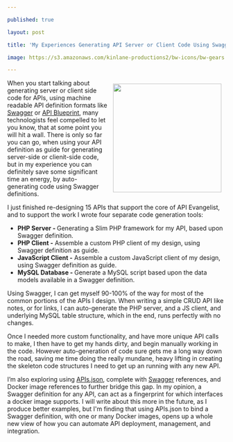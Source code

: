---
published: true
layout: post
title: 'My Experiences Generating API Server or Client Code Using Swagger'
image: https://s3.amazonaws.com/kinlane-productions2/bw-icons/bw-gears.png
---

<p><img style="padding: 10px;" src="https://s3.amazonaws.com/kinlane-productions2/bw-icons/bw-gears.png" alt="" width="250" align="right" />
<p>When you start talking about generating server or client side code for APIs, using machine readable API definition formats like <a href="http://swagger.io">Swagger</a> or <a href="https://apiblueprint.org/">API Blueprint</a>, many technologists feel compelled to let you know, that at some point you will hit a wall. There is only so far you can go, when using your API definition as guide for generating server-side or clienit-side code, but in my experience you can definitely save some significant time an energy, by auto-generating code using Swagger definitions.
<p>I just finished re-designing 15 APIs that support the core of API Evangelist, and to support the work I wrote four separate code generation tools:
<ul>
<li><strong>PHP Server - </strong>Generating a Slim PHP framework for my API, based upon Swagger definition.</li>
<li><strong>PHP Client -</strong> Assemble a custom PHP client of my design, using Swagger definition as guide.</li>
<li><strong>JavaScript Client -</strong>&nbsp;Assemble a custom JavaScript client of my design, using Swagger definition as guide.</li>
<li><strong>MySQL Database - </strong>Generate a MySQL script based upon the data models available in a Swagger definition.</li>
</ul>
<p>Using Swagger, I can get myself 90-100% of the way for most of the common portions of the APIs I design. When writing a simple CRUD API like notes, or for links, I can auto-generate the PHP server, and a JS client, and underlying MySQL table structure, which in the end, runs perfectly with no changes.
<p>Once I needed more custom functionality, and have more unique API calls to make, I then have to get my hands dirty, and begin manually working in the code. However auto-generation of code sure gets me a long way down the road, saving me time doing the really mundane, heavy lifting in creating the skeleton code structures I need to get up an running with any new API.
<p>I&rsquo;m also exploring using <a href="http://apisjson.org">APIs.json</a>, complete with <a href="http://swagger.io">Swagger</a> references, and Docker image references to further bridge this gap. In my opinion, a Swagger definition for any API, can act as a fingerprint for which interfaces a docker image supports. I will write about this more in the future, as I produce better examples, but I'm finding that using APIs.json to bind a Swagger definition, with one or many Docker images, opens up a whole new view of how you can automate API deployment, management, and integration.

